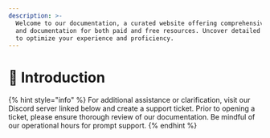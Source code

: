 ```yaml
---
description: >-
  Welcome to our documentation, a curated website offering comprehensive guides
  and documentation for both paid and free resources. Uncover detailed insights
  to optimize your experience and proficiency.
---
```


# 👋 Introduction



{% hint style="info" %}
For additional assistance or clarification, visit our Discord server linked below and create a support ticket. Prior to opening a ticket, please ensure thorough review of our documentation. Be mindful of our operational hours for prompt support.
{% endhint %}

